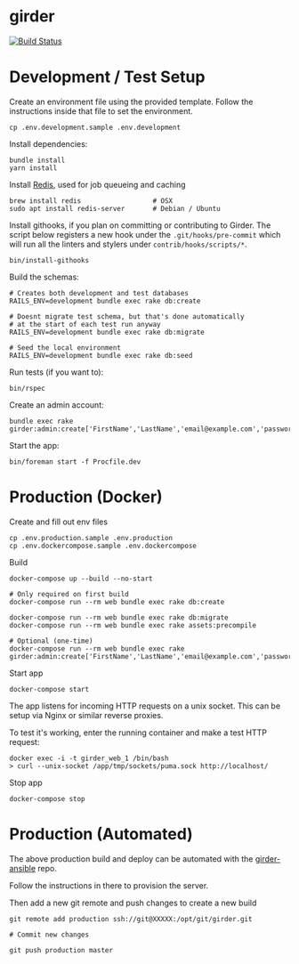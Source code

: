 # girder

[![Build Status](https://github.com/abhchand/girder/badges/master/build.svg)](https://github.com/abhchand/girder/pipelines)


# Development / Test Setup

Create an environment file using the provided template. Follow the instructions inside that file to set the environment.

```
cp .env.development.sample .env.development
```

Install dependencies:

```
bundle install
yarn install
```

Install [Redis](https://redis.io), used for job queueing and caching

```
brew install redis                  # OSX
sudo apt install redis-server       # Debian / Ubuntu
```

Install githooks, if you plan on committing or contributing to Girder.
The script below registers a new hook under the `.git/hooks/pre-commit` which will run all the linters and stylers under `contrib/hooks/scripts/*`.

```
bin/install-githooks
```

Build the schemas:

```
# Creates both development and test databases
RAILS_ENV=development bundle exec rake db:create

# Doesnt migrate test schema, but that's done automatically
# at the start of each test run anyway
RAILS_ENV=development bundle exec rake db:migrate

# Seed the local environment
RAILS_ENV=development bundle exec rake db:seed
```

Run tests (if you want to):

```
bin/rspec
```

Create an admin account:

```
bundle exec rake girder:admin:create['FirstName','LastName','email@example.com','password']
```

Start the app:

```
bin/foreman start -f Procfile.dev
```

# Production (Docker)

Create and fill out env files

```
cp .env.production.sample .env.production
cp .env.dockercompose.sample .env.dockercompose
```

Build

```
docker-compose up --build --no-start

# Only required on first build
docker-compose run --rm web bundle exec rake db:create

docker-compose run --rm web bundle exec rake db:migrate
docker-compose run --rm web bundle exec rake assets:precompile

# Optional (one-time)
docker-compose run --rm web bundle exec rake girder:admin:create['FirstName','LastName','email@example.com','password']
```

Start app

```
docker-compose start
```

The app listens for incoming HTTP requests on a unix socket. This can be setup via Nginx or similar reverse proxies.

To test it's working, enter the running container and make a test HTTP request:

```
docker exec -i -t girder_web_1 /bin/bash
> curl --unix-socket /app/tmp/sockets/puma.sock http://localhost/
```

Stop app

```
docker-compose stop
```

# Production (Automated)

The above production build and deploy can be automated with the [girder-ansible](https://gitlab.com/girder/girder-ansible) repo.

Follow the instructions in there to provision the server.

Then add a new git remote and push changes to create a new build

```
git remote add production ssh://git@XXXXX:/opt/git/girder.git

# Commit new changes

git push production master
```
